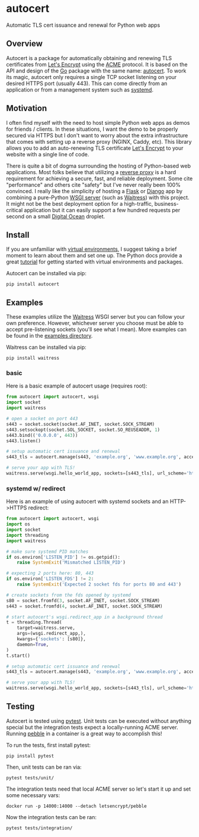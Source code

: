 # autocert
Automatic TLS cert issuance and renewal for Python web apps

## Overview
Autocert is a package for automatically obtaining and renewing TLS certificates from [Let's Encrypt](https://letsencrypt.org/) using the [ACME](https://en.wikipedia.org/wiki/Automated_Certificate_Management_Environment) protocol.
It is based on the API and design of the [Go](https://golang.org/) package with the same name: [autocert](https://pkg.go.dev/golang.org/x/crypto/acme/autocert).
To work its magic, autocert only requires a single TCP socket listening on your desired HTTPS port (usually 443).
This can come directly from an application or from a management system such as [systemd](https://www.freedesktop.org/software/systemd/man/systemd.socket.html).

## Motivation
I often find myself with the need to host simple Python web apps as demos for friends / clients.
In these situations, I want the demo to be properly secured via HTTPS but I don't want to worry about the extra infrastructure that comes with setting up a reverse proxy (NGINX, Caddy, etc).
This library allows you to add an auto-renewing TLS certificate [Let's Encrypt](https://letsencrypt.org/) to your website with a single line of code.

There is quite a bit of dogma surrounding the hosting of Python-based web applications.
Most folks believe that utilizing a [reverse proxy](https://en.wikipedia.org/wiki/Reverse_proxy) is a hard requirement for achieving a secure, fast, and reliable deployment.
Some cite "performance" and others cite "safety" but I've never really been 100% convinced.
I really like the simplicity of hosting a [Flask](https://flask.palletsprojects.com/en/1.1.x/) or [Django](https://www.djangoproject.com/) app by combining a pure-Python [WSGI server](https://www.python.org/dev/peps/pep-3333/) (such as [Waitress](https://docs.pylonsproject.org/projects/waitress/en/stable/)) with this project.
It might not be the best deployment option for a high-traffic, business-critical application but it can easily support a few hundred requests per second on a small [Digital Ocean](https://www.digitalocean.com/) droplet.

## Install
If you are unfamiliar with [virtual environments](https://docs.python.org/3/library/venv.html), I suggest taking a brief moment to learn about them and set one up.
The Python docs provide a great [tutorial](https://docs.python.org/3/tutorial/venv.html) for getting started with virtual environments and packages.

Autocert can be installed via pip:
```
pip install autocert
```

## Examples
These examples utilize the [Waitress](https://docs.pylonsproject.org/projects/waitress/en/stable/) WSGI server but you can follow your own preference.
However, whichever server you choose must be able to accept pre-listening sockets (you'll see what I mean).
More examples can be found in the [examples directory](https://github.com/theandrew168/autocert/tree/main/examples).

Waitress can be installed via pip:
```
pip install waitress
```

### basic
Here is a basic example of autocert usage (requires root):
```python
from autocert import autocert, wsgi
import socket
import waitress

# open a socket on port 443
s443 = socket.socket(socket.AF_INET, socket.SOCK_STREAM)
s443.setsockopt(socket.SOL_SOCKET, socket.SO_REUSEADDR, 1)
s443.bind(('0.0.0.0', 443))
s443.listen()

# setup automatic cert issuance and renewal
s443_tls = autocert.manage(s443, 'example.org', 'www.example.org', accept_tos=True)

# serve your app with TLS!
waitress.serve(wsgi.hello_world_app, sockets=[s443_tls], url_scheme='https')
```

### systemd w/ redirect
Here is an example of using autocert with systemd sockets and an HTTP->HTTPS redirect:
```python
from autocert import autocert, wsgi
import os
import socket
import threading
import waitress

# make sure systemd PID matches
if os.environ['LISTEN_PID'] != os.getpid():
    raise SystemExit('Mismatched LISTEN_PID')

# expecting 2 ports here: 80, 443
if os.environ['LISTEN_FDS'] != 2:
    raise SystemExit('Expected 2 socket fds for ports 80 and 443')

# create sockets from the fds opened by systemd
s80 = socket.fromfd(3, socket.AF_INET, socket.SOCK_STREAM)
s443 = socket.fromfd(4, socket.AF_INET, socket.SOCK_STREAM)

# start autocert's wsgi.redirect_app in a background thread
t = threading.Thread(
    target=waitress.serve,
    args=(wsgi.redirect_app,),
    kwargs={'sockets': [s80]},
    daemon=True,
)
t.start()

# setup automatic cert issuance and renewal
s443_tls = autocert.manage(s443, 'example.org', 'www.example.org', accept_tos=True)

# serve your app with TLS!
waitress.serve(wsgi.hello_world_app, sockets=[s443_tls], url_scheme='https')
```

## Testing
Autocert is tested using [pytest](). Unit tests can be executed without anything special but the integration tests expect a locally-running ACME server. Running [pebble]() in a container is a great way to accomplish this!

To run the tests, first install pytest:
```
pip install pytest
```

Then, unit tests can be ran via:
```
pytest tests/unit/
```

The integration tests need that local ACME server so let's start it up and set some necessary vars:
```
docker run -p 14000:14000 --detach letsencrypt/pebble
```

Now the integration tests can be ran:
```
pytest tests/integration/
```
